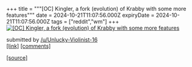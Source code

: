 +++
title = """[OC] Kingler, a fork (evolution) of Krabby with some more features"""
date = 2024-10-21T11:07:56.000Z
expiryDate = 2024-10-21T11:07:56.000Z
tags = ["reddit","wm"]
+++
[![[OC] Kingler, a fork (evolution) of Krabby with some more features](https://external-preview.redd.it/MzQ2Z3l0aGFkM3dkMYWQJSpKk1_MffdxUeGGHm2NSPNhraMvj2-7AynnwHDY.png?width=640&crop=smart&auto=webp&s=9dd90afa00265c4649e19a265680468d92517bb6 "[OC] Kingler, a fork (evolution) of Krabby with some more features")](https://www.reddit.com/r/unixporn/comments/1g8n2gs/oc_kingler_a_fork_evolution_of_krabby_with_some/)

submitted by [/u/Unlucky-Violinist-16](https://www.reddit.com/user/Unlucky-Violinist-16)  
[\[link\]](https://v.redd.it/vasf6xhad3wd1) [\[comments\]](https://www.reddit.com/r/unixporn/comments/1g8n2gs/oc_kingler_a_fork_evolution_of_krabby_with_some/)

[[source]](https://www.reddit.com/r/unixporn/comments/1g8n2gs/oc_kingler_a_fork_evolution_of_krabby_with_some/)
